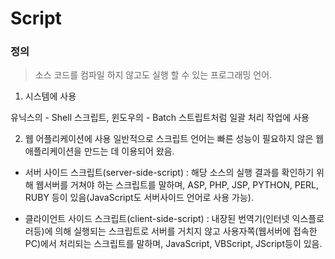 # Script  

### 정의  
> 소스 코드를 컴파일 하지 않고도 실행 할 수 있는 프로그래밍 언어.  

1. 시스템에 사용

유닉스의 - Shell 스크립트, 윈도우의 - Batch 스트립트처럼 일괄 처리 작업에 사용

2. 웹 어플리케이션에 사용
일반적으로 스크립트 언어는 빠른 성능이 필요하지 않은 웹 애플리케이션을 만드는 데 이용되어 왔음.  

- 서버 사이드 스크립트(server-side-script) : 해당 소스의 실행 결과를 확인하기 위해 웹서버를 거쳐야 하는 스크립트를 말하며, ASP, PHP, JSP, PYTHON, PERL, RUBY 등이 있음(JavaScript도 서버사이드 언어로 사용 가능).  

- 클라이언트 사이드 스크립트(client-side-script) : 내장된 번역기(인터넷 익스플로러등)에 의해 실행되는 스크립트로 서버를 거치지 않고 사용자쪽(웹서버에 접속한 PC)에서 처리되는 스크립트를 말하며, JavaScript, VBScript, JScript등이 있음.  
